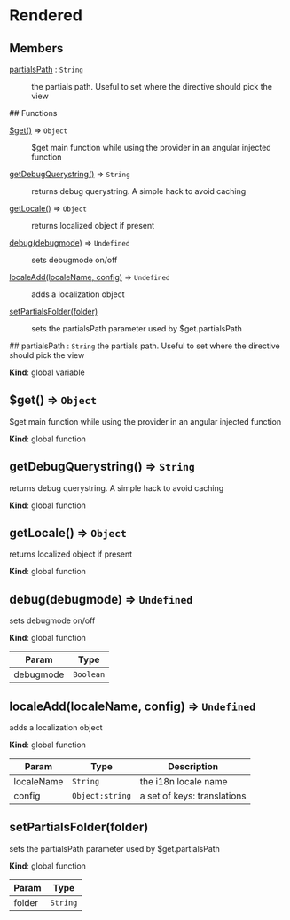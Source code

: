 # Rendered
## Members
<dl>
<dt><a href="#partialsPath">partialsPath</a> : <code>String</code></dt>
<dd><p>the partials path. Useful to set where the directive should pick the view</p>
</dd>
</dl>
## Functions
<dl>
<dt><a href="#$get">$get()</a> ⇒ <code>Object</code></dt>
<dd><p>$get main function while using the provider in an angular injected function</p>
</dd>
<dt><a href="#getDebugQuerystring">getDebugQuerystring()</a> ⇒ <code>String</code></dt>
<dd><p>returns debug querystring. A simple hack to avoid caching</p>
</dd>
<dt><a href="#getLocale">getLocale()</a> ⇒ <code>Object</code></dt>
<dd><p>returns localized object if present</p>
</dd>
<dt><a href="#debug">debug(debugmode)</a> ⇒ <code>Undefined</code></dt>
<dd><p>sets debugmode on/off</p>
</dd>
<dt><a href="#localeAdd">localeAdd(localeName, config)</a> ⇒ <code>Undefined</code></dt>
<dd><p>adds a localization object</p>
</dd>
<dt><a href="#setPartialsFolder">setPartialsFolder(folder)</a></dt>
<dd><p>sets the partialsPath parameter used by $get.partialsPath</p>
</dd>
</dl>
<a name="partialsPath"></a>
## partialsPath : <code>String</code>
the partials path. Useful to set where the directive should pick the view

**Kind**: global variable  
<a name="$get"></a>
## $get() ⇒ <code>Object</code>
$get main function while using the provider in an angular injected function

**Kind**: global function  
<a name="getDebugQuerystring"></a>
## getDebugQuerystring() ⇒ <code>String</code>
returns debug querystring. A simple hack to avoid caching

**Kind**: global function  
<a name="getLocale"></a>
## getLocale() ⇒ <code>Object</code>
returns localized object if present

**Kind**: global function  
<a name="debug"></a>
## debug(debugmode) ⇒ <code>Undefined</code>
sets debugmode on/off

**Kind**: global function  

| Param | Type |
| --- | --- |
| debugmode | <code>Boolean</code> | 

<a name="localeAdd"></a>
## localeAdd(localeName, config) ⇒ <code>Undefined</code>
adds a localization object

**Kind**: global function  

| Param | Type | Description |
| --- | --- | --- |
| localeName | <code>String</code> | the i18n locale name |
| config | <code>Object:string</code> | a set of keys: translations |

<a name="setPartialsFolder"></a>
## setPartialsFolder(folder)
sets the partialsPath parameter used by $get.partialsPath

**Kind**: global function  

| Param | Type |
| --- | --- |
| folder | <code>String</code> | 


